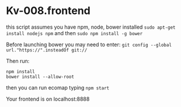 # Kv-008.frontend

this script assumes you have npm, node, bower installed
```sudo apt-get install nodejs npm```
and then
```sudo npm install -g bower```

Before launching bower you may need to enter:
  ```git config --global url."https://".insteadOf git://```


Then run:
```
npm install
bower install --allow-root
```

then you can run ecomap typing
```npm start```

Your frontend is on localhost:8888
